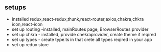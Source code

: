 ## setups

- installed redux,react-redux,thunk,react-router,axios,chakra,chkra icon,react-icon
- set up routing -installed, mainRoutes page, BrowserRoutes provider
- set up chkra - installed, provide chekraprovider, create theme if reqired
- set up types - create type.ts in that crete all types reqired in your app
- set up redux store
